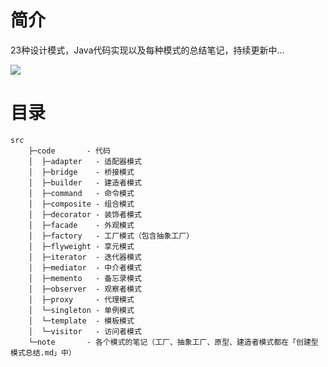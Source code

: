 # 简介
23种设计模式，Java代码实现以及每种模式的总结笔记，持续更新中...

![](https://gitee.com/songjilong/FigureBed/raw/master/img/20200319180103.png)

# 目录
```text
src
    ├─code       - 代码
    │  ├─adapter   - 适配器模式
    │  ├─bridge    - 桥接模式
    │  ├─builder   - 建造者模式
    │  ├─command   - 命令模式
    │  ├─composite - 组合模式
    │  ├─decorator - 装饰者模式
    │  ├─facade    - 外观模式
    │  ├─factory   - 工厂模式（包含抽象工厂）
    │  ├─flyweight - 享元模式
    │  ├─iterator  - 迭代器模式
    │  ├─mediator  - 中介者模式
    │  ├─memento   - 备忘录模式
    │  ├─observer  - 观察者模式
    │  ├─proxy     - 代理模式
    │  └─singleton - 单例模式
    │  └─template  - 模板模式
    │  └─visitor   - 访问者模式
    └─note       - 各个模式的笔记（工厂、抽象工厂、原型、建造者模式都在「创建型模式总结.md」中）
```